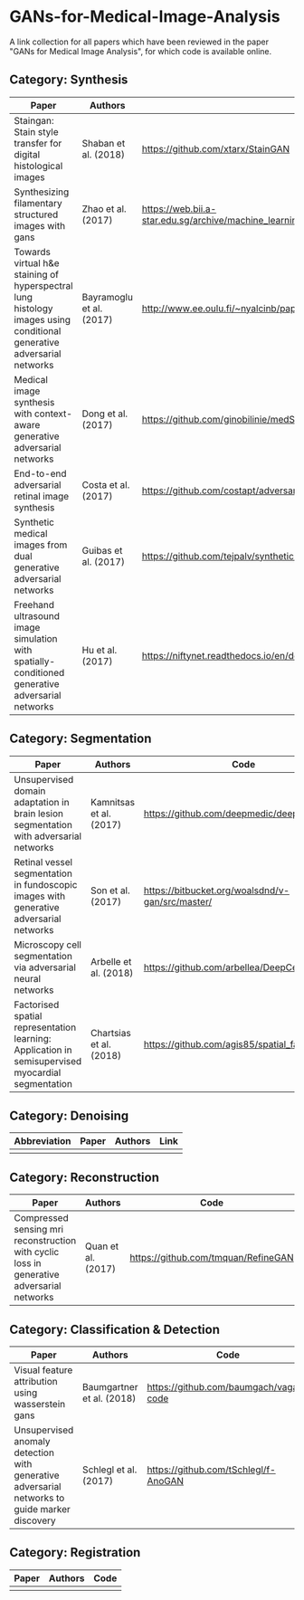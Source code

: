 # GANs-for-Medical-Image-Analysis

A link collection for all papers which have been reviewed in the paper "GANs for Medical Image Analysis", for which code is available online.

## Category: Synthesis

| Paper                                                                                                                 | Authors                  | Code                                                                                                    |
|-----------------------------------------------------------------------------------------------------------------------|--------------------------|---------------------------------------------------------------------------------------------------------|
| Staingan: Stain style transfer for digital histological images                                                        | Shaban et al. (2018)     | https://github.com/xtarx/StainGAN                                                                       |
| Synthesizing filamentary structured images with gans                                                                  | Zhao et al. (2017)       | https://web.bii.a-star.edu.sg/archive/machine_learning/Projects/filaStructObjs/Synthesis/downloads.html |
| Towards virtual h&e staining of hyperspectral lung histology images using conditional generative adversarial networks | Bayramoglu et al. (2017) | http://www.ee.oulu.fi/~nyalcinb/papers/iccv2017/index.html                                              |
| Medical image synthesis with context-aware generative adversarial networks                                            | Dong et al. (2017)       | https://github.com/ginobilinie/medSynthesis                                                             |
| End-to-end adversarial retinal image synthesis                                                                        | Costa et al. (2017)      | https://github.com/costapt/adversarial_retinal_synthesis                                                |
| Synthetic medical images from dual generative adversarial networks                                                    | Guibas et al. (2017)     | https://github.com/tejpalv/synthetic-medical-images                                                     |
| Freehand ultrasound image simulation with spatially-conditioned generative adversarial networks                       | Hu et al. (2017)         | https://niftynet.readthedocs.io/en/dev/_modules/niftynet/network/simulator_gan.html                     |


## Category: Segmentation

| Paper                                                                                             | Authors                 | Code                                             |
|---------------------------------------------------------------------------------------------------|-------------------------|--------------------------------------------------|
| Unsupervised domain adaptation in brain lesion segmentation with adversarial networks             | Kamnitsas et al. (2017) | https://github.com/deepmedic/deepmedic           |
| Retinal vessel segmentation in fundoscopic images with generative adversarial networks            | Son et al. (2017)       | https://bitbucket.org/woalsdnd/v-gan/src/master/ |
| Microscopy cell segmentation via adversarial neural networks                                      | Arbelle et al. (2018)   | https://github.com/arbellea/DeepCellSeg          |
| Factorised spatial representation learning: Application in semisupervised myocardial segmentation | Chartsias et al. (2018) | https://github.com/agis85/spatial_factorisation  |

## Category: Denoising

| Abbreviation | Paper                                                          | Authors       | Link                              |
|--------------|----------------------------------------------------------------|---------------|-----------------------------------|
|              |                                                                |               |                                   |

## Category: Reconstruction

| Paper                                                                                     | Authors            | Code                                |
|-------------------------------------------------------------------------------------------|--------------------|-------------------------------------|
| Compressed sensing mri reconstruction with cyclic loss in generative adversarial networks | Quan et al. (2017) | https://github.com/tmquan/RefineGAN |                                                              |               |                                   |

## Category: Classification & Detection

| Paper                                             | Authors                   | Code                                   |
|---------------------------------------------------|---------------------------|----------------------------------------|
| Visual feature attribution using wasserstein gans | Baumgartner et al. (2018) | https://github.com/baumgach/vagan-code |
| Unsupervised anomaly detection with generative adversarial networks to guide marker discovery | Schlegl et al. (2017) | https://github.com/tSchlegl/f-AnoGAN |

## Category: Registration

| Paper                                             | Authors                   | Code                                   |
|---------------------------------------------------|---------------------------|----------------------------------------|
|                                                   |                           |                                        |
